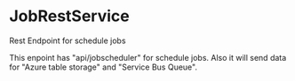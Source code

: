 # JobRestService
Rest Endpoint for schedule jobs

This enpoint has "api/jobscheduler" for schedule jobs. Also it will send data for "Azure table storage" and "Service Bus Queue".
